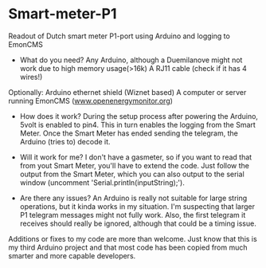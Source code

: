 Smart-meter-P1
==============

Readout of Dutch smart meter P1-port using Arduino and logging to EmonCMS

* What do you need?
Any Arduino, although a Duemilanove might not work due to high memory usage(>16k)
A RJ11 cable (check if it has 4 wires!)

Optionally:
Arduino ethernet shield (Wiznet based)
A computer or server running EmonCMS (www.openenergymonitor.org)

* How does it work?
During the setup process after powering the Arduino, 5volt is enabled to pin4. This in turn enables the logging from the Smart Meter. Once the Smart Meter has ended sending the telegram, the Arduino (tries to) decode it.

* Will it work for me?
I don't have a gasmeter, so if you want to read that from yout Smart Meter, you'll have to extend the code. Just follow the output from the Smart Meter, which you can also output to the serial window (uncomment 'Serial.println(inputString);').

* Are there any issues?
An Arduino is really not suitable for large string operations, but it kinda works in my situation. I'm suspecting that larger P1 telegram messages might not fully work. Also, the first telegram it receives should really be ignored, although that could be a timing issue.

Additions or fixes to my code are more than welcome. Just know that this is my third Arduino project and that most code has been copied from much smarter and more capable developers.
